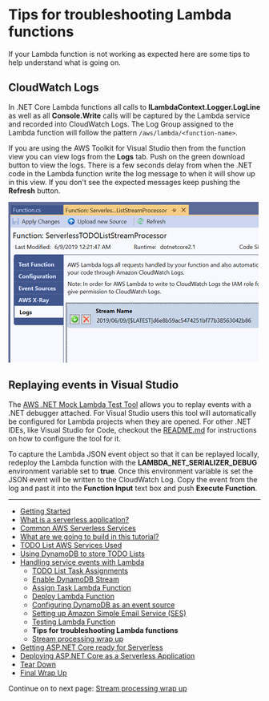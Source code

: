 # Tips for troubleshooting Lambda functions

If your Lambda function is not working as expected here are some tips to help understand what is going on.

## CloudWatch Logs

In .NET Core Lambda functions all calls to **ILambdaContext.Logger.LogLine** as well as all **Console.Write** calls will
be captured by the Lambda service and recorded into CloudWatch Logs. The Log Group assigned to the Lambda function will
follow the pattern `/aws/lambda/<function-name>`.

If you are using the AWS Toolkit for Visual Studio then from the function view you can view logs from the **Logs** tab. 
Push on the green download button to view the logs. There is a few seconds delay from when the .NET code in the Lambda
function write the log message to when it will show up in this view. If you don't see the expected messages keep pushing
the **Refresh** button.

![alt text](./images/ToolkitViewLogs.png "View CloudWatch Logs")

## Replaying events in Visual Studio

The <a href="https://github.com/aws/aws-lambda-dotnet/tree/master/Tools/LambdaTestTool" target="_blank">AWS .NET Mock Lambda Test Tool</a>
allows you to replay events with a .NET debugger attached. For Visual Studio users this tool will automatically be
configured for Lambda projects when they are opened. For other .NET IDEs, like Visual Studio for Code,
checkout the [README.md](https://github.com/aws/aws-lambda-dotnet/tree/master/Tools/LambdaTestTool) for instructions
on how to configure the tool for it.

To capture the Lambda JSON event object so that it can be replayed locally, redeploy the Lambda function
with the **LAMBDA_NET_SERIALIZER_DEBUG** environment variable set to **true**. Once this environment variable is set the 
JSON event will be written to the CloudWatch Log. Copy the event from the log and past it into the **Function Input** 
text box and push **Execute Function**.

<!-- Generated Navigation -->
---

* [Getting Started](../GettingStarted.md)
* [What is a serverless application?](../WhatIsServerless.md)
* [Common AWS Serverless Services](../CommonServerlessServices.md)
* [What are we going to build in this tutorial?](../WhatAreWeBuilding.md)
* [TODO List AWS Services Used](../TODOListServices.md)
* [Using DynamoDB to store TODO Lists](../DynamoDBModule/WhatIsDynamoDB.md)
* [Handling service events with Lambda](../StreamProcessing/ServiceEvents.md)
  * [TODO List Task Assignments](../StreamProcessing/TODOTaskListAssignment.md)
  * [Enable DynamoDB Stream](../StreamProcessing/EnableDynamoDBStream.md)
  * [Assign Task Lambda Function](../StreamProcessing/LookAtLambdaFunction.md)
  * [Deploy Lambda Function](../StreamProcessing/DeployLambdaFunction.md)
  * [Configuring DynamoDB as an event source](../StreamProcessing/ConfigureLambdaEventSource.md)
  * [Setting up Amazon Simple Email Service (SES)](../StreamProcessing/SettingUpSES.md)
  * [Testing Lambda Function](../StreamProcessing/TestingLambdaFunction.md)
  * **Tips for troubleshooting Lambda functions**
  * [Stream processing wrap up](../StreamProcessing/StreamProcessingWrapup.md)
* [Getting ASP.NET Core ready for Serverless](../ASP.NETCoreFrontend/TheFrontend.md)
* [Deploying ASP.NET Core as a Serverless Application](../DeployingFrontend/DeployingFrontend.md)
* [Tear Down](../TearDown.md)
* [Final Wrap Up](../FinalWrapup.md)

Continue on to next page: [Stream processing wrap up](../StreamProcessing/StreamProcessingWrapup.md)

